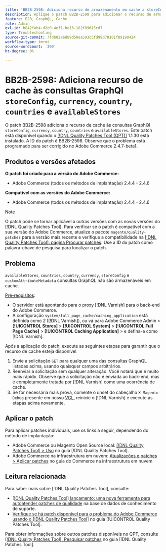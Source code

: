 ```yaml
---
title: 'BB2B-2598: Adiciona recurso de armazenamento em cache a storeConfig, moeda, país, países, availableStores consultas GraphQl'
description: Aplique o patch BB2B-2598 para adicionar o recurso de armazenamento em cache às consultas storeConfig, moeda, país, países e GraphQl availableStores.
feature: B2B, GraphQL, Cache
role: Admin
exl-id: b842fab4-d2c0-4ef1-be13-182f09015cd7
type: Troubleshooting
source-git-commit: 7fdb02a6d89d50ea593c5fd99d78101f89198424
workflow-type: tm+mt
source-wordcount: '390'
ht-degree: 0%

---
```


# BB2B-2598: Adiciona recurso de cache às consultas GraphQl `storeConfig`, `currency`, `country`, `countries` e `availableStores`

O patch BB2B-2598 adiciona o recurso de cache às consultas GraphQl `storeConfig`, `currency`, `country`, `countries` e `availableStores`. Este patch está disponível quando o [[!DNL Quality Patches Tool (QPT)]](https://experienceleague.adobe.com/pt-br/docs/commerce-operations/tools/quality-patches-tool/quality-patches-tool-to-self-serve-quality-patches) 1.1.30 está instalado. A ID do patch é BB2B-2598. Observe que o problema está programado para ser corrigido no Adobe Commerce 2.4.7-beta1.

## Produtos e versões afetados

**O patch foi criado para a versão do Adobe Commerce:**

* Adobe Commerce (todos os métodos de implantação) 2.4.4 - 2.4.6

**Compatível com as versões do Adobe Commerce:**

* Adobe Commerce (todos os métodos de implantação) 2.4.4 - 2.4.6

>[!NOTE]
>
>O patch pode se tornar aplicável a outras versões com as novas versões do [!DNL Quality Patches Tool]. Para verificar se o patch é compatível com a sua versão do Adobe Commerce, atualize o pacote `magento/quality-patches` para a versão mais recente e verifique a compatibilidade na [[!DNL Quality Patches Tool]: página Procurar patches](https://experienceleague.adobe.com/tools/commerce-quality-patches/index.html?lang=pt-BR). Use a ID do patch como palavra-chave de pesquisa para localizar o patch.

## Problema

`availableStores`, `countries`, `country`, `currency`, `storeConfig` e `customAttributeMetadata` consultas GraphQL não são armazenáveis em cache.

<u>Pré-requisitos</u>:

* O servidor está apontando para o proxy [!DNL Varnish] para o back-end do Adobe Commerce.
* A configuração `system/full_page_cache/caching_application` está definida como *2* ([!DNL Varnish]), ou vá para Adobe Commerce Admin > **[!UICONTROL Stores]** > **[!UICONTROL System]** > **[!UICONTROL Full Page Cache]** > **[!UICONTROL Caching Application]** > e defina-a como [!DNL Varnish].

Após a aplicação do patch, execute as seguintes etapas para garantir que o recurso de cache esteja disponível:

1. Envie a solicitação `GET` para qualquer uma das consultas GraphQL listadas acima, usando quaisquer campos arbitrários.
1. Reenviar a solicitação sem qualquer alteração. Você notará que é muito mais rápido. Observe que a solicitação não é enviada ao back-end, mas é completamente tratada por [!DNL Varnish] como uma ocorrência de cache.
1. Se for necessária mais prova, comente o unset do cabeçalho `X-Magento-Debug` presente em nosso [VCL](https://github.com/magento/magento2/blob/026e5b29a5edfd619bbdea62d636b3cab2ea03b4/app/code/Magento/PageCache/etc/varnish6.vcl#L227), reinicie o [!DNL Varnish] e execute as etapas acima novamente.

## Aplicar o patch

Para aplicar patches individuais, use os links a seguir, dependendo do método de implantação:

* Adobe Commerce ou Magento Open Source local: [[!DNL Quality Patches Tool] > Uso](/help/tools/quality-patches-tool/usage.md) no guia [!DNL Quality Patches Tool].
* Adobe Commerce na infraestrutura em nuvem: [Atualizações e patches > Aplicar patches](https://experienceleague.adobe.com/docs/commerce-cloud-service/user-guide/develop/upgrade/apply-patches.html?lang=pt-BR) no guia do Commerce na infraestrutura em nuvem.

## Leitura relacionada

Para saber mais sobre [!DNL Quality Patches Tool], consulte:

* [[!DNL Quality Patches Tool] lançamento: uma nova ferramenta para autoatender patches de qualidade](https://experienceleague.adobe.com/pt-br/docs/commerce-operations/tools/quality-patches-tool/quality-patches-tool-to-self-serve-quality-patches) na base de dados de conhecimento de suporte.
* [Verifique se há patch disponível para o problema do Adobe Commerce usando o  [!DNL Quality Patches Tool]](/help/tools/quality-patches-tool/patches-available-in-qpt/check-patch-for-magento-issue-with-magento-quality-patches.md) no guia [!UICONTROL Quality Patches Tool].


Para obter informações sobre outros patches disponíveis no QPT, consulte [[!DNL Quality Patches Tool]: Pesquisar patches](https://experienceleague.adobe.com/tools/commerce-quality-patches/index.html?lang=pt-BR) no guia [!DNL Quality Patches Tool].
